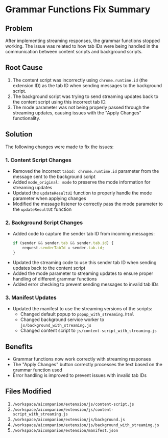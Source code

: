 # Grammar Functions Fix Summary

## Problem
After implementing streaming responses, the grammar functions stopped working. The issue was related to how tab IDs were being handled in the communication between content scripts and background scripts.

## Root Cause
1. The content script was incorrectly using `chrome.runtime.id` (the extension ID) as the tab ID when sending messages to the background script.
2. The background script was trying to send streaming updates back to the content script using this incorrect tab ID.
3. The mode parameter was not being properly passed through the streaming updates, causing issues with the "Apply Changes" functionality.

## Solution
The following changes were made to fix the issues:

### 1. Content Script Changes
- Removed the incorrect `tabId: chrome.runtime.id` parameter from the message sent to the background script
- Added `mode_original: mode` to preserve the mode information for streaming updates
- Updated the `updateResultUI` function to properly handle the mode parameter when applying changes
- Modified the message listener to correctly pass the mode parameter to the `updateResultUI` function

### 2. Background Script Changes
- Added code to capture the sender tab ID from incoming messages:
  ```javascript
  if (sender && sender.tab && sender.tab.id) {
      request.senderTabId = sender.tab.id;
  }
  ```
- Updated the streaming code to use this sender tab ID when sending updates back to the content script
- Added the mode parameter to streaming updates to ensure proper handling of different grammar functions
- Added error checking to prevent sending messages to invalid tab IDs

### 3. Manifest Updates
- Updated the manifest to use the streaming versions of the scripts:
  - Changed default popup to `popup_with_streaming.html`
  - Changed background service worker to `js/background_with_streaming.js`
  - Changed content script to `js/content-script_with_streaming.js`

## Benefits
- Grammar functions now work correctly with streaming responses
- The "Apply Changes" button correctly processes the text based on the grammar function used
- Error handling is improved to prevent issues with invalid tab IDs

## Files Modified
1. `/workspace/aicompanion/extension/js/content-script.js`
2. `/workspace/aicompanion/extension/js/content-script_with_streaming.js`
3. `/workspace/aicompanion/extension/js/background.js`
4. `/workspace/aicompanion/extension/js/background_with_streaming.js`
5. `/workspace/aicompanion/extension/manifest.json`